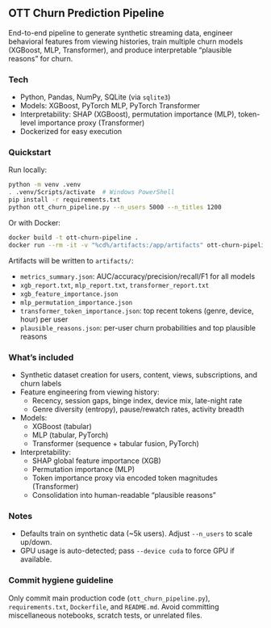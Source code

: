 ## OTT Churn Prediction Pipeline

End-to-end pipeline to generate synthetic streaming data, engineer behavioral features from viewing histories, train multiple churn models (XGBoost, MLP, Transformer), and produce interpretable “plausible reasons” for churn.

### Tech
- Python, Pandas, NumPy, SQLite (via `sqlite3`)
- Models: XGBoost, PyTorch MLP, PyTorch Transformer
- Interpretability: SHAP (XGBoost), permutation importance (MLP), token-level importance proxy (Transformer)
- Dockerized for easy execution

### Quickstart

Run locally:
```bash
python -m venv .venv
. .venv/Scripts/activate  # Windows PowerShell
pip install -r requirements.txt
python ott_churn_pipeline.py --n_users 5000 --n_titles 1200
```

Or with Docker:
```bash
docker build -t ott-churn-pipeline .
docker run --rm -it -v "%cd%/artifacts:/app/artifacts" ott-churn-pipeline
```

Artifacts will be written to `artifacts/`:
- `metrics_summary.json`: AUC/accuracy/precision/recall/F1 for all models
- `xgb_report.txt`, `mlp_report.txt`, `transformer_report.txt`
- `xgb_feature_importance.json`
- `mlp_permutation_importance.json`
- `transformer_token_importance.json`: top recent tokens (genre, device, hour) per user
- `plausible_reasons.json`: per-user churn probabilities and top plausible reasons

### What’s included
- Synthetic dataset creation for users, content, views, subscriptions, and churn labels
- Feature engineering from viewing history:
  - Recency, session gaps, binge index, device mix, late-night rate
  - Genre diversity (entropy), pause/rewatch rates, activity breadth
- Models:
  - XGBoost (tabular)
  - MLP (tabular, PyTorch)
  - Transformer (sequence + tabular fusion, PyTorch)
- Interpretability:
  - SHAP global feature importance (XGB)
  - Permutation importance (MLP)
  - Token importance proxy via encoded token magnitudes (Transformer)
  - Consolidation into human-readable “plausible reasons”

### Notes
- Defaults train on synthetic data (~5k users). Adjust `--n_users` to scale up/down.
- GPU usage is auto-detected; pass `--device cuda` to force GPU if available.

### Commit hygiene guideline
Only commit main production code (`ott_churn_pipeline.py`), `requirements.txt`, `Dockerfile`, and `README.md`. Avoid committing miscellaneous notebooks, scratch tests, or unrelated files.
